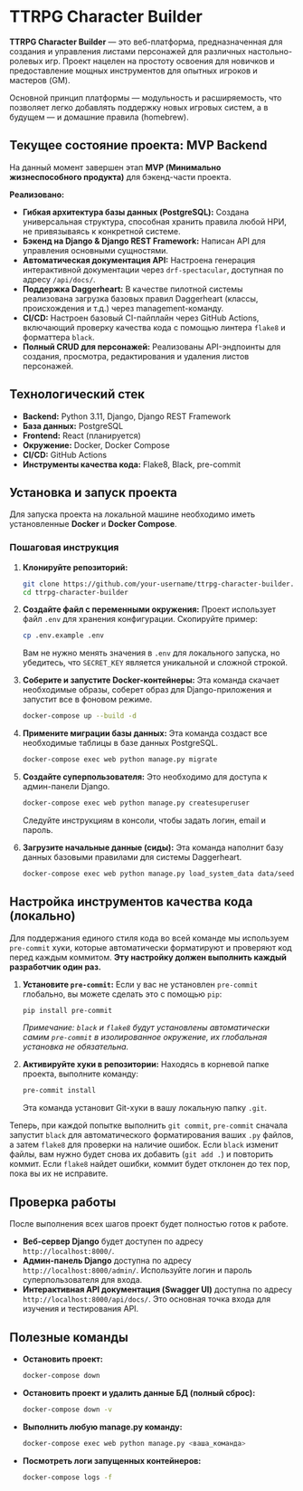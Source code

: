 # TTRPG Character Builder

**TTRPG Character Builder** — это веб-платформа, предназначенная для создания и управления листами персонажей для различных настольно-ролевых игр. Проект нацелен на простоту освоения для новичков и предоставление мощных инструментов для опытных игроков и мастеров (GM).

Основной принцип платформы — модульность и расширяемость, что позволяет легко добавлять поддержку новых игровых систем, а в будущем — и домашние правила (homebrew).

## Текущее состояние проекта: MVP Backend

На данный момент завершен этап **MVP (Минимально жизнеспособного продукта)** для бэкенд-части проекта.

**Реализовано:**
*   **Гибкая архитектура базы данных (PostgreSQL):** Создана универсальная структура, способная хранить правила любой НРИ, не привязываясь к конкретной системе.
*   **Бэкенд на Django & Django REST Framework:** Написан API для управления основными сущностями.
*   **Автоматическая документация API:** Настроена генерация интерактивной документации через `drf-spectacular`, доступная по адресу `/api/docs/`.
*   **Поддержка Daggerheart:** В качестве пилотной системы реализована загрузка базовых правил Daggerheart (классы, происхождения и т.д.) через management-команду.
*   **CI/CD:** Настроен базовый CI-пайплайн через GitHub Actions, включающий проверку качества кода с помощью линтера `flake8` и форматтера `black`.
*   **Полный CRUD для персонажей:** Реализованы API-эндпоинты для создания, просмотра, редактирования и удаления листов персонажей.

## Технологический стек

*   **Backend:** Python 3.11, Django, Django REST Framework
*   **База данных:** PostgreSQL
*   **Frontend:** React (планируется)
*   **Окружение:** Docker, Docker Compose
*   **CI/CD:** GitHub Actions
*   **Инструменты качества кода:** Flake8, Black, pre-commit

## Установка и запуск проекта

Для запуска проекта на локальной машине необходимо иметь установленные **Docker** и **Docker Compose**.

### Пошаговая инструкция

1.  **Клонируйте репозиторий:**
    ```bash
    git clone https://github.com/your-username/ttrpg-character-builder.git
    cd ttrpg-character-builder
    ```

2.  **Создайте файл с переменными окружения:**
    Проект использует файл `.env` для хранения конфигурации. Скопируйте пример:
    ```bash
    cp .env.example .env
    ```
    Вам не нужно менять значения в `.env` для локального запуска, но убедитесь, что `SECRET_KEY` является уникальной и сложной строкой.

3.  **Соберите и запустите Docker-контейнеры:**
    Эта команда скачает необходимые образы, соберет образ для Django-приложения и запустит все в фоновом режиме.
    ```bash
    docker-compose up --build -d
    ```

4.  **Примените миграции базы данных:**
    Эта команда создаст все необходимые таблицы в базе данных PostgreSQL.
    ```bash
    docker-compose exec web python manage.py migrate
    ```

5.  **Создайте суперпользователя:**
    Это необходимо для доступа к админ-панели Django.
    ```bash
    docker-compose exec web python manage.py createsuperuser
    ```
    Следуйте инструкциям в консоли, чтобы задать логин, email и пароль.

6.  **Загрузите начальные данные (сиды):**
    Эта команда наполнит базу данных базовыми правилами для системы Daggerheart.
    ```bash
    docker-compose exec web python manage.py load_system_data data/seeds/daggerheart_1_0.json
    ```

## Настройка инструментов качества кода (локально)

Для поддержания единого стиля кода во всей команде мы используем `pre-commit` хуки, которые автоматически форматируют и проверяют код перед каждым коммитом. **Эту настройку должен выполнить каждый разработчик один раз.**

1.  **Установите `pre-commit`:**
    Если у вас не установлен `pre-commit` глобально, вы можете сделать это с помощью `pip`:
    ```bash
    pip install pre-commit
    ```
    *Примечание: `black` и `flake8` будут установлены автоматически самим `pre-commit` в изолированное окружение, их глобальная установка не обязательна.*

2.  **Активируйте хуки в репозитории:**
    Находясь в корневой папке проекта, выполните команду:
    ```bash
    pre-commit install
    ```
    Эта команда установит Git-хуки в вашу локальную папку `.git`.

Теперь, при каждой попытке выполнить `git commit`, `pre-commit` сначала запустит `black` для автоматического форматирования ваших `.py` файлов, а затем `flake8` для проверки на наличие ошибок. Если `black` изменит файлы, вам нужно будет снова их добавить (`git add .`) и повторить коммит. Если `flake8` найдет ошибки, коммит будет отклонен до тех пор, пока вы их не исправите.

## Проверка работы

После выполнения всех шагов проект будет полностью готов к работе.

*   **Веб-сервер Django** будет доступен по адресу `http://localhost:8000/`.
*   **Админ-панель Django** доступна по адресу `http://localhost:8000/admin/`. Используйте логин и пароль суперпользователя для входа.
*   **Интерактивная API документация (Swagger UI)** доступна по адресу `http://localhost:8000/api/docs/`. Это основная точка входа для изучения и тестирования API.

## Полезные команды

*   **Остановить проект:**
    ```bash
    docker-compose down
    ```
*   **Остановить проект и удалить данные БД (полный сброс):**
    ```bash
    docker-compose down -v
    ```
*   **Выполнить любую manage.py команду:**
    ```bash
    docker-compose exec web python manage.py <ваша_команда>
    ```
*   **Посмотреть логи запущенных контейнеров:**
    ```bash
    docker-compose logs -f
    ```
